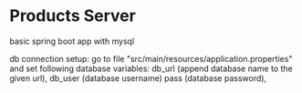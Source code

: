 # Products Server
basic spring boot app with mysql

db connection setup:
go to file "src/main/resources/application.properties" and set following database variables:
db_url (append database name to the given url),
db_user (database username)
pass (database password), 


